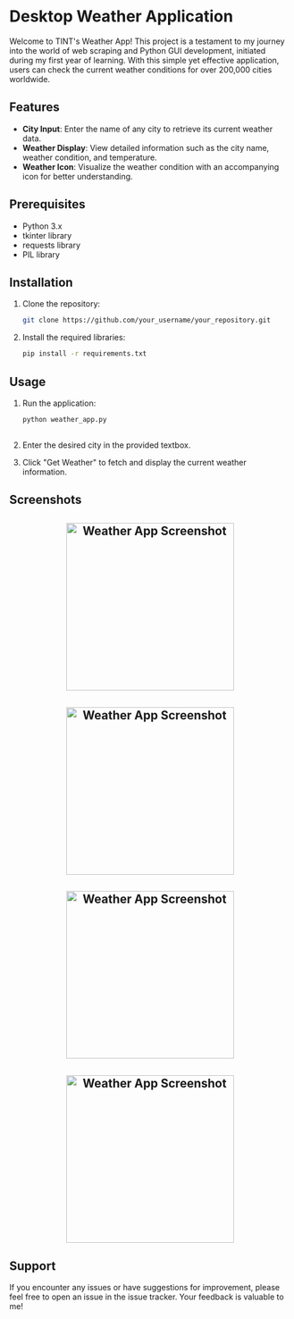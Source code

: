 # Desktop Weather Application

Welcome to TINT's Weather App! This project is a testament to my journey into the world of web scraping and Python GUI development, initiated during my first year of learning. With this simple yet effective application, users can check the current weather conditions for over 200,000 cities worldwide.

## Features
- **City Input**: Enter the name of any city to retrieve its current weather data.
- **Weather Display**: View detailed information such as the city name, weather condition, and temperature.
- **Weather Icon**: Visualize the weather condition with an accompanying icon for better understanding.

## Prerequisites
- Python 3.x
- tkinter library
- requests library
- PIL library

## Installation
1. Clone the repository:
   ```bash
   git clone https://github.com/your_username/your_repository.git

2.  Install the required libraries:
    ```bash
    pip install -r requirements.txt

## Usage
1.  Run the application:

    ```bash
    python weather_app.py
   
2.  Enter the desired city in the provided textbox.

3.  Click "Get Weather" to fetch and display the current weather information.

## Screenshots
<div>
   <h2 align="center"><img src="./Screenshots/Screenshot_profile.png" alt="Weather App Screenshot" width="300" height="300"></h2>
   <h2 align="center"><img src="./Screenshots/Screenshot_city.png" alt="Weather App Screenshot" width="300" height="300"></h2>
   <h2 align="center"><img src="./Screenshots/Screenshot1.png" alt="Weather App Screenshot"   width="300" height="300"></h2>
   <h2 align="center"><img src="./Screenshots/Screenshot3.png" alt="Weather App Screenshot"   width="300" height="300"></h2>
</div>


## Support
If you encounter any issues or have suggestions for improvement, please feel free to open an issue in the issue tracker. Your feedback is valuable to me!

